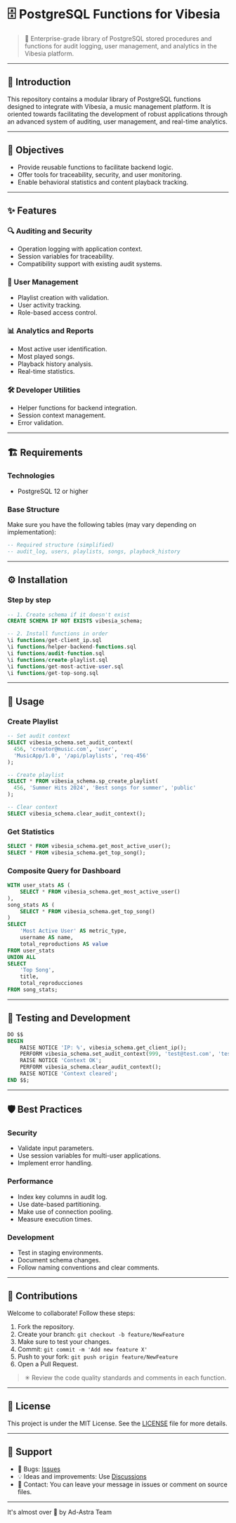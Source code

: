 # 🗄 PostgreSQL Functions for Vibesia

> 📘 Enterprise-grade library of PostgreSQL stored procedures and functions for audit logging, user management, and analytics in the Vibesia platform.

---

## 🚀 Introduction

This repository contains a modular library of PostgreSQL functions designed to integrate with Vibesia, a music management platform. It is oriented towards facilitating the development of robust applications through an advanced system of auditing, user management, and real-time analytics.

---

## 🎯 Objectives

* Provide reusable functions to facilitate backend logic.
* Offer tools for traceability, security, and user monitoring.
* Enable behavioral statistics and content playback tracking.

---

## ✨ Features

### 🔍 Auditing and Security

* Operation logging with application context.
* Session variables for traceability.
* Compatibility support with existing audit systems.

### 👥 User Management

* Playlist creation with validation.
* User activity tracking.
* Role-based access control.

### 📊 Analytics and Reports

* Most active user identification.
* Most played songs.
* Playback history analysis.
* Real-time statistics.

### 🛠 Developer Utilities

* Helper functions for backend integration.
* Session context management.
* Error validation.

---

## 🏗 Requirements

### Technologies

* PostgreSQL 12 or higher

### Base Structure

Make sure you have the following tables (may vary depending on implementation):

```sql
-- Required structure (simplified)
-- audit_log, users, playlists, songs, playback_history
```

---

## ⚙ Installation

### Step by step

```sql
-- 1. Create schema if it doesn't exist
CREATE SCHEMA IF NOT EXISTS vibesia_schema;

-- 2. Install functions in order
\i functions/get-client_ip.sql
\i functions/helper-backend-functions.sql
\i functions/audit-function.sql
\i functions/create-playlist.sql
\i functions/get-most-active-user.sql
\i functions/get-top-song.sql
```

---

## 🧠 Usage

### Create Playlist

```sql
-- Set audit context
SELECT vibesia_schema.set_audit_context(
  456, 'creator@music.com', 'user',
  'MusicApp/1.0', '/api/playlists', 'req-456'
);

-- Create playlist
SELECT * FROM vibesia_schema.sp_create_playlist(
  456, 'Summer Hits 2024', 'Best songs for summer', 'public'
);

-- Clear context
SELECT vibesia_schema.clear_audit_context();
```

### Get Statistics

```sql
SELECT * FROM vibesia_schema.get_most_active_user();
SELECT * FROM vibesia_schema.get_top_song();
```

### Composite Query for Dashboard

```sql
WITH user_stats AS (
    SELECT * FROM vibesia_schema.get_most_active_user()
),
song_stats AS (
    SELECT * FROM vibesia_schema.get_top_song()
)
SELECT 
    'Most Active User' AS metric_type,
    username AS name,
    total_reproductions AS value
FROM user_stats
UNION ALL
SELECT 
    'Top Song',
    title,
    total_reproducciones
FROM song_stats;
```

---

## 🧪 Testing and Development

```sql
DO $$
BEGIN
    RAISE NOTICE 'IP: %', vibesia_schema.get_client_ip();
    PERFORM vibesia_schema.set_audit_context(999, 'test@test.com', 'test');
    RAISE NOTICE 'Context OK';
    PERFORM vibesia_schema.clear_audit_context();
    RAISE NOTICE 'Context cleared';
END $$;
```

---

## 🛡 Best Practices

### Security

* Validate input parameters.
* Use session variables for multi-user applications.
* Implement error handling.

### Performance

* Index key columns in audit log.
* Use date-based partitioning.
* Make use of connection pooling.
* Measure execution times.

### Development

* Test in staging environments.
* Document schema changes.
* Follow naming conventions and clear comments.

---

## 🤝 Contributions

Welcome to collaborate! Follow these steps:

1. Fork the repository.
2. Create your branch: `git checkout -b feature/NewFeature`
3. Make sure to test your changes.
4. Commit: `git commit -m 'Add new feature X'`
5. Push to your fork: `git push origin feature/NewFeature`
6. Open a Pull Request.

> ✳ Review the code quality standards and comments in each function.

---

## 📄 License

This project is under the MIT License. See the [LICENSE](LICENSE) file for more details.

---

## 🙋 Support

* 🐛 Bugs: [Issues](../../issues)
* 💡 Ideas and improvements: Use [Discussions](../../discussions)
* 📧 Contact: You can leave your message in issues or comment on source files.

---

It's almost over 🏁 by Ad-Astra Team